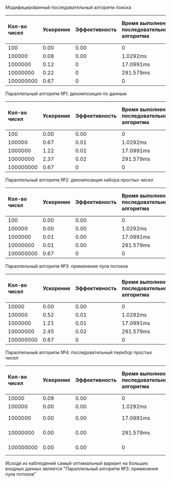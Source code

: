 Модифицированный последовательный алгоритм поиска

| Кол-во чисел | Ускорение | Эффективность | Время выполнения последовательного алгоритма | Время выполнения параллельного алгоритма |
|:-------------|:----------|:--------------|:---------------------------------------------|:-----------------------------------------|
| 100          | 0.00      | 0.00          | 0                                            | 0                                        |
| 100000       | 0.08      | 0.00          | 1.0292ms                                     | 12.9233ms                                |
| 1000000      | 0.12      | 0             | 17.0991ms                                    | 137.3708ms                               |
| 10000000     | 0.22      | 0             | 291.579ms                                    | 1.333455s                                |
| 100000000    | 0.67      | 0             | 0                                            | 0                                        |

Параллельный алгоритм №1: декомпозиция по данным

| Кол-во чисел | Ускорение | Эффективность | Время выполнения последовательного алгоритма | Время выполнения параллельного алгоритма |
|:-------------|:----------|:--------------|:---------------------------------------------|:-----------------------------------------|
| 100          | 0.00      | 0.00          | 0                                            | 0                                        |
| 100000       | 0.67      | 0.01          | 1.0292ms                                     | 1.5481ms                                 |
| 1000000      | 1.22      | 0.01          | 17.0991ms                                    | 14.0655ms                                |
| 10000000     | 2.37      | 0.02          | 291.579ms                                    | 123.2778ms                               |
| 100000000    | 0.67      | 0             | 0                                            | 0                                        |

Параллельный алгоритм №2: декомпозиция набора простых чисел

| Кол-во чисел | Ускорение | Эффективность | Время выполнения последовательного алгоритма | Время выполнения параллельного алгоритма |
|:-------------|:----------|:--------------|:---------------------------------------------|:-----------------------------------------|
| 100          | 0.00      | 0.00          | 0                                            | 35.832ms                                 |
| 100000       | 0.00      | 0.00          | 1.0292ms                                     | 327.8131ms                               |
| 1000000      | 0.01      | 0.00          | 17.0991ms                                    | 3.1096546s                               |
| 10000000     | 0.01      | 0.00          | 291.579ms                                    | 51.6371555s                              |
| 100000000    | 0.67      | 0             | 0                                            | 0                                        |

Параллельный алгоритм №3: применение пула потоков

| Кол-во чисел | Ускорение | Эффективность | Время выполнения последовательного алгоритма | Время выполнения параллельного алгоритма  |
|:-------------|:----------|:--------------|:---------------------------------------------|:------------------------------------------|
| 10000        | 0.00      | 0.00          | 0                                            | 1.5014ms                                  |
| 100000       | 0.52      | 0.01          | 1.0292ms                                     | 2.0006ms                                  |
| 1000000      | 1.21      | 0.01          | 17.0991ms                                    | 14.1047ms                                 |
| 10000000     | 2.45      | 0.02          | 291.579ms                                    | 119.172ms                                 |
| 100000000    | 0.67      | 0             | 0                                            | 0                                         |

Параллельный алгоритм №4: последовательный перебор простых чисел

| Кол-во чисел | Ускорение | Эффективность | Время выполнения последовательного алгоритма | Время выполнения параллельного алгоритма    |
|:-------------|:----------|:--------------|:---------------------------------------------|:--------------------------------------------|
| 10000        | 0.09      | 0.00          | 0                                            | 5.503ms                                     |
| 100000       | 0.00      | 0.00          | 1.0292ms                                     | 577.5226ms                                  |
| 1000000      | 0.00      | 0.00          | 17.0991ms                                    | 1m 26.3560091s                              |
| 10000000     | 0.00      | 0.00          | 291.579ms                                    | больше 5 минут                              |
| 100000000    | 0.00      | 0.00          | 0                                            | больше 5 минут                              |

Исходя из наблюдений самый оптимальный вариант на больших входных данных является "Параллельный алгоритм №3: применение пула потоков"